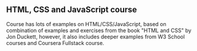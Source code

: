 ## HTML, CSS and JavaScript course

Course has lots of examples on HTML/CSS/JavaScript, 
based on combination of examples and exercises from the book "HTML and CSS" by Jon Duckett, 
however, it also includes deeper examples from W3 School courses and Coursera Fullstack course.
